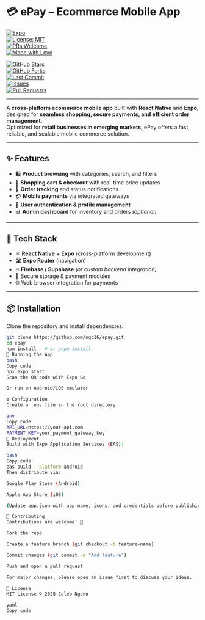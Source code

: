 # 💳 ePay – Ecommerce Mobile App  

[![Expo](https://img.shields.io/badge/Expo-React%20Native-blue?logo=expo)](https://expo.dev/)  
[![License: MIT](https://img.shields.io/badge/License-MIT-green.svg)](LICENSE)  
[![PRs Welcome](https://img.shields.io/badge/PRs-welcome-brightgreen.svg?style=flat-square)](https://github.com/ogc16/epay/pulls)  
[![Made with Love](https://img.shields.io/badge/Made%20with-%E2%9D%A4-red.svg)](https://github.com/ogc16)  

<!-- Dynamic GitHub Badges -->
[![GitHub Stars](https://img.shields.io/github/stars/ogc16/epay?style=social)](https://github.com/ogc16/epay/stargazers)  
[![GitHub Forks](https://img.shields.io/github/forks/ogc16/epay?style=social)](https://github.com/ogc16/epay/network/members)  
[![Last Commit](https://img.shields.io/github/last-commit/ogc16/epay)](https://github.com/ogc16/epay/commits/main)  
[![Issues](https://img.shields.io/github/issues/ogc16/epay)](https://github.com/ogc16/epay/issues)  
[![Pull Requests](https://img.shields.io/github/issues-pr/ogc16/epay)](https://github.com/ogc16/epay/pulls)  

---

A **cross-platform ecommerce mobile app** built with **React Native** and **Expo**, designed for **seamless shopping, secure payments, and efficient order management**.  
Optimized for **retail businesses in emerging markets**, ePay offers a fast, reliable, and scalable mobile commerce solution.  

---

## ✨ Features  

- 🛍️ **Product browsing** with categories, search, and filters  
- 🛒 **Shopping cart & checkout** with real-time price updates  
- 🚚 **Order tracking** and status notifications  
- 💳 **Mobile payments** via integrated gateways  
- 🔐 **User authentication & profile management**  
- 📊 **Admin dashboard** for inventory and orders *(optional)*  

---

## 🧰 Tech Stack  

- ⚛️ **React Native** + **Expo** (cross-platform development)  
- 🛣️ **Expo Router** (navigation)  
- 🔥 **Firebase / Supabase** *(or custom backend integration)*  
- 🔐 Secure storage & payment modules  
- 🌐 Web browser integration for payments  

---

## 📦 Installation  

Clone the repository and install dependencies:  

```bash
git clone https://github.com/ogc16/epay.git
cd epay
npm install   # or pnpm install
📱 Running the App
bash
Copy code
npx expo start
Scan the QR code with Expo Go

Or run on Android/iOS emulator

⚙️ Configuration
Create a .env file in the root directory:

env
Copy code
API_URL=https://your-api.com
PAYMENT_KEY=your_payment_gateway_key
🚀 Deployment
Build with Expo Application Services (EAS):

bash
Copy code
eas build --platform android
Then distribute via:

Google Play Store (Android)

Apple App Store (iOS)

(Update app.json with app name, icons, and credentials before publishing.)

🤝 Contributing
Contributions are welcome! 🎉

Fork the repo

Create a feature branch (git checkout -b feature-name)

Commit changes (git commit -m "Add feature")

Push and open a pull request

For major changes, please open an issue first to discuss your ideas.

📄 License
MIT License © 2025 Caleb Ngeno

yaml
Copy code
